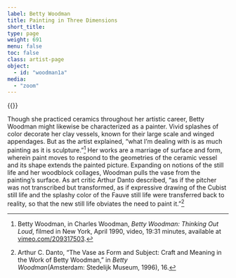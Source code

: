 ```yaml
---
label: Betty Woodman
title: Painting in Three Dimensions
short_title:
type: page
weight: 691
menu: false
toc: false
class: artist-page
object:
  - id: "woodman1a"
media:
  - "zoom"
---
```

{{<q-figure id="woodman1a">}} 

Though she practiced ceramics throughout her artistic career, Betty Woodman might likewise be characterized as a painter. Vivid splashes of color decorate her clay vessels, known for their large scale and winged appendages. But as the artist explained, “what I’m dealing with is as much painting as it is sculpture.”[^1] Her works are a marriage of surface and form, wherein paint moves to respond to the geometries of the ceramic vessel and its shape extends the painted picture. Expanding on notions of the still life and her woodblock collages, Woodman pulls the vase from the painting’s surface. As art critic Arthur Danto described, “as if the pitcher was not transcribed but transformed, as if expressive drawing of the Cubist still life and the splashy color of the Fauve still life were transferred back to reality, so that the new still life obviates the need to paint it.”[^2]

[^1]: Betty Woodman, in Charles Woodman, *Betty Woodman:* *Thinking Out Loud*, filmed in New York, April 1990, video, 19:31 minutes, available at [vimeo.com/209317503](https://vimeo.com/209317503).

[^2]: Arthur C. Danto, “The Vase as Form and Subject: Craft and Meaning in the Work of Betty Woodman,” in *Betty Woodman*(Amsterdam: Stedelijk Museum, 1996), 16.
